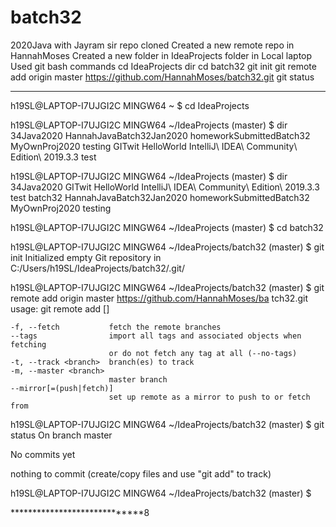 # batch32
2020Java with Jayram sir repo cloned
Created a new remote repo in HannahMoses
Created a new folder in IdeaProjects folder in Local laptop
Used git bash commands
cd IdeaProjects
dir
cd batch32
git init
 git remote add origin master https://github.com/HannahMoses/batch32.git
git status


**************************
h19SL@LAPTOP-I7UJGI2C MINGW64 ~
$ cd IdeaProjects

h19SL@LAPTOP-I7UJGI2C MINGW64 ~/IdeaProjects (master)
$ dir
34Java2020  HannahJavaBatch32Jan2020  homeworkSubmittedBatch32                      MyOwnProj2020  testing
GITwit      HelloWorld                IntelliJ\ IDEA\ Community\ Edition\ 2019.3.3  test

h19SL@LAPTOP-I7UJGI2C MINGW64 ~/IdeaProjects (master)
$ dir
34Java2020  GITwit                    HelloWorld                IntelliJ\ IDEA\ Community\ Edition\ 2019.3.3  test
batch32     HannahJavaBatch32Jan2020  homeworkSubmittedBatch32  MyOwnProj2020                                 testing

h19SL@LAPTOP-I7UJGI2C MINGW64 ~/IdeaProjects (master)
$ cd batch32

h19SL@LAPTOP-I7UJGI2C MINGW64 ~/IdeaProjects/batch32 (master)
$ git init
Initialized empty Git repository in C:/Users/h19SL/IdeaProjects/batch32/.git/

h19SL@LAPTOP-I7UJGI2C MINGW64 ~/IdeaProjects/batch32 (master)
$ git remote add origin master https://github.com/HannahMoses/ba
tch32.git
usage: git remote add [<options>] <name> <url>

    -f, --fetch           fetch the remote branches
    --tags                import all tags and associated objects when fetching
                          or do not fetch any tag at all (--no-tags)
    -t, --track <branch>  branch(es) to track
    -m, --master <branch>
                          master branch
    --mirror[=(push|fetch)]
                          set up remote as a mirror to push to or fetch from


h19SL@LAPTOP-I7UJGI2C MINGW64 ~/IdeaProjects/batch32 (master)
$ git status
On branch master

No commits yet

nothing to commit (create/copy files and use "git add" to track)

h19SL@LAPTOP-I7UJGI2C MINGW64 ~/IdeaProjects/batch32 (master)
$

*****************************8
